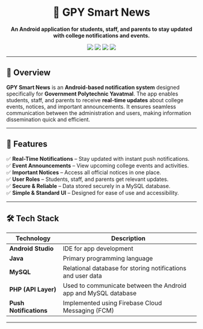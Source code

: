 

<h1 align="center">📢 GPY Smart News</h1>

<p align="center">
  <b>An Android application for students, staff, and parents to stay updated with college notifications and events.</b>
</p>

<p align="center">
  <img src="https://img.shields.io/badge/Android%20Studio-IDE-brightgreen.svg">
  <img src="https://img.shields.io/badge/Java-Backend-blue.svg">
  <img src="https://img.shields.io/badge/MySQL-Database-orange.svg">
  <img src="https://img.shields.io/badge/Push%20Notifications-Enabled-red.svg">
</p>

---

## 📌 Overview

**GPY Smart News** is an **Android-based notification system** designed specifically for **Government Polytechnic Yavatmal**. The app enables students, staff, and parents to receive **real-time updates** about college events, notices, and important announcements. It ensures seamless communication between the administration and users, making information dissemination quick and efficient.

---

## 🌟 Features

✅ **Real-Time Notifications** – Stay updated with instant push notifications.  
✅ **Event Announcements** – View upcoming college events and activities.  
✅ **Important Notices** – Access all official notices in one place.  
✅ **User Roles** – Students, staff, and parents get relevant updates.  
✅ **Secure & Reliable** – Data stored securely in a MySQL database.  
✅ **Simple & Standard UI** – Designed for ease of use and accessibility.  

---

## 🛠️ Tech Stack

| Technology     | Description |
|---------------|------------|
| **Android Studio** | IDE for app development |
| **Java** | Primary programming language |
| **MySQL** | Relational database for storing notifications and user data |
| **PHP (API Layer)** | Used to communicate between the Android app and MySQL database |
| **Push Notifications** | Implemented using Firebase Cloud Messaging (FCM) |

---
